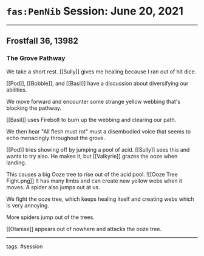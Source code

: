 # `fas:PenNib` Session: June 20, 2021
---

## Frostfall 36, 13982

### The Grove Pathway

We take a short rest. [[Sully]] gives me healing because I ran out of hit dice.

[[Pod]], [[Bobble]], and [[Basil]] have a discussion about diversifying our abilities.

We move forward and encounter some strange yellow webbing that's blocking the pathway.

[[Basil]] uses Firebolt to burn up the webbing and clearing our path.

We then hear "All flesh must rot" must a disembodied voice that seems to echo menacingly throughout the grove.

[[Pod]] tries showing off by jumping a pool of acid. [[Sully]] sees this and wants to try also. He makes it, but [[Valkyrie]] grazes the ooze when landing. 

This causes a big Ooze tree to rise out of the acid pool.
![[Ooze Tree Fight.png]]
It has many limbs and can create new yellow webs when it moves.
A spider also jumps out at us.

We fight the ooze tree, which keeps healing itself and creating webs which is very annoying.

More spiders jump out of the trees.

[[Otaniae]] appears out of nowhere and attacks the ooze tree.



---

tags: #session



